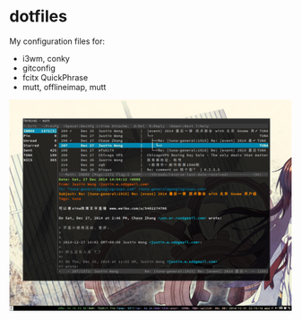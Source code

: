 # dotfiles

My configuration files for:

- i3wm, conky
- gitconfig
- fcitx QuickPhrase
- mutt, offlineimap, mutt

![](https://raw.githubusercontent.com/bigeagle/dotfiles/remote/screenshot.png)
